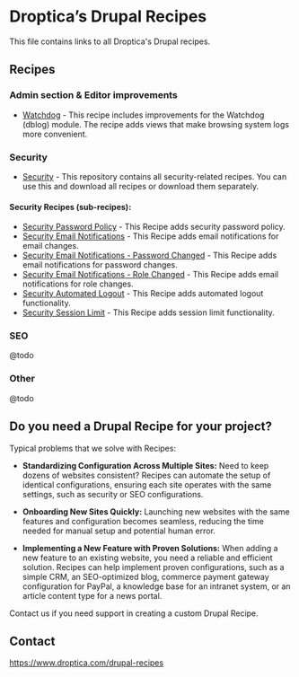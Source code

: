 # Droptica’s Drupal Recipes

This file contains links to all Droptica's Drupal recipes.

## Recipes

### Admin section & Editor improvements
- [Watchdog](https://github.com/droptica/ddr_watchdog/) - This recipe includes improvements for the Watchdog (dblog) module. The recipe adds views that make browsing system logs more convenient.

### Security

- [Security](https://github.com/droptica/ddr_security) - This repository contains all security-related recipes. You can use this and download all recipes or download them separately.

#### Security Recipes (sub-recipes):
- [Security Password Policy](https://github.com/droptica/ddr_security_password_policy) - This Recipe adds security password policy.
- [Security Email Notifications](https://github.com/droptica/ddr_security_email_notifications_email_changed) - This Recipe adds email notifications for email changes.
- [Security Email Notifications - Password Changed](https://github.com/droptica/ddr_security_email_notifications_password_changed) - This Recipe adds email notifications for password changes.
- [Security Email Notifications - Role Changed](https://github.com/droptica/ddr_security_email_notifications_role_changed) - This Recipe adds email notifications for role changes.
- [Security Automated Logout](https://github.com/droptica/ddr_security_automated_logout) - This Recipe adds automated logout functionality.
- [Security Session Limit](https://github.com/droptica/ddr_security_session_limit) - This Recipe adds session limit functionality.

### SEO
@todo

### Other
@todo



## Do you need a Drupal Recipe for your project?

Typical problems that we solve with Recipes:

* **Standardizing Configuration Across Multiple Sites:**
  Need to keep dozens of websites consistent? Recipes can automate the setup of identical configurations, ensuring each site operates with the same settings, such as security or SEO configurations.

* **Onboarding New Sites Quickly:**
  Launching new websites with the same features and configuration becomes seamless, reducing the time needed for manual setup and potential human error.

* **Implementing a New Feature with Proven Solutions:**
  When adding a new feature to an existing website, you need a reliable and efficient solution. Recipes can help implement proven configurations, such as a simple CRM, an SEO-optimized blog, commerce payment gateway configuration for PayPal, a knowledge base for an intranet system, or an article content type for a news portal.

Contact us if you need support in creating a custom Drupal Recipe.

## Contact

https://www.droptica.com/drupal-recipes


